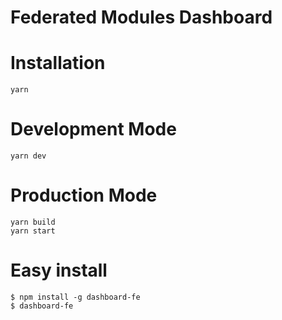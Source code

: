 # Federated Modules Dashboard

# Installation

```
yarn
```

# Development Mode

```
yarn dev
```

# Production Mode

```
yarn build
yarn start
```

# Easy install

```
$ npm install -g dashboard-fe
$ dashboard-fe
```
